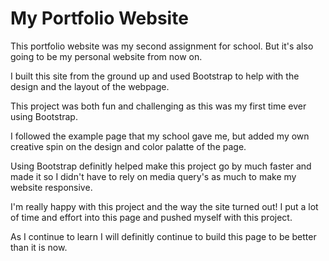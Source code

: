 # My Portfolio Website

This portfolio website was my second assignment for school. But it's also going to be my personal website from now on.

I built this site from the ground up and used Bootstrap to help with the design and the layout of the webpage. 

This project was both fun and challenging as this was my first time ever using Bootstrap.

I followed the example page that my school gave me, but added my own creative spin on the design and color palatte of the page.

Using Bootstrap definitly helped make this project go by much faster and made it so I didn't have to rely on media query's as much to make my website responsive. 

I'm really happy with this project and the way the site turned out! I put a lot of time and effort into this page and pushed myself with this project. 

As I continue to learn I will definitly continue to build this page to be better than it is now.